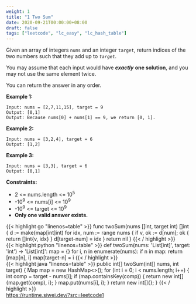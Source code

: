 ```yaml
---
weight: 1
title: "1 Two Sum"
date: 2020-09-21T00:00:00+08:00
draft: false
tags: ["leetcode", "lc_easy", "lc_hash_table"]
---
```


Given an array of integers `nums` and an integer `target`, return indices of the two numbers such that they add up to _`target`_.

You may assume that each input would have _**exactly**_ **one solution**, and you may not use the same element twice.

You can return the answer in any order.

**Example 1:**
```
Input: nums = [2,7,11,15], target = 9
Output: [0,1]
Output: Because nums[0] + nums[1] == 9, we return [0, 1].
```

**Example 2:**
```
Input: nums = [3,2,4], target = 6
Output: [1,2]
```

**Example 3:**
```
Input: nums = [3,3], target = 6
Output: [0,1]
```

**Constraints:**
* 2 <= nums.length <= 10<sup>5</sup>
* -10<sup>9</sup> <= nums[i] <= 10<sup>9</sup>
* -10<sup>9</sup> <= target <= 10<sup>9</sup>
* **Only one valid answer exists.**

<div class="tabs"></div>
<div class="tab-content">
<div id="golang" class="lang">
{{< highlight go "linenos=table" >}}
func twoSum(nums []int, target int) []int {
    d := make(map[int]int)
    for idx, num := range nums {
        if v, ok := d[num]; ok {
            return []int{v, idx}
        }
        d[target-num] = idx
    }
    return nil
}
{{< / highlight >}}
</div>

<div id="python" class="lang">
{{< highlight python "linenos=table" >}}
def twoSum(nums: 'List[int]', target: 'int') -> 'List[int]':
    map = {}
    for i, n in enumerate(nums):
        if n in map:
            return [map[n], i]
        map[target-n] = i
{{< / highlight >}}
</div>

<div id="java" class="lang">
{{< highlight java "linenos=table" >}}
public int[] twoSum(int[] nums, int target) {
    Map<Integer, Integer> map = new HashMap<>();
    for (int i = 0; i < nums.length; i++) {
        int comp = target - nums[i];
        if (map.containsKey(comp)) {
            return new int[]{map.get(comp), i};
        }
        map.put(nums[i], i);
    }
    return new int[]{};
}
{{< / highlight >}}
</div>

<div id="runtime" class="lang">
    <div class="code-link">
        <a href="https://runtime.siwei.dev/?src=leetcode1" target="_blank">https://runtime.siwei.dev/?src=leetcode1</a>
    </div>
</div>
</div>
